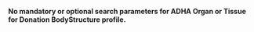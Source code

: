 **No mandatory or optional search parameters for ADHA Organ or Tissue for Donation BodyStructure profile.**